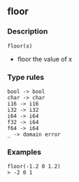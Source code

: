 ## floor

### Description

`floor(x)`

- floor the value of x

### Type rules

```
bool -> bool
char -> char
i16 -> i16
i32 -> i32
i64 -> i64
f32 -> i64
f64 -> i64
_ -> domain error
```

### Examples

```
floor(-1.2 0 1.2)
> -2 0 1
```
